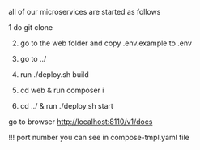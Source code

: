 all of our microservices are started as follows

1 do git clone

2. go to the web folder and copy .env.example to .env

3. go to ../

4. run ./deploy.sh build

5. cd web & run composer i

6. cd ../ & run ./deploy.sh start

go to browser
<http://localhost:8110/v1/docs>

!!! port number you can see in compose-tmpl.yaml file
